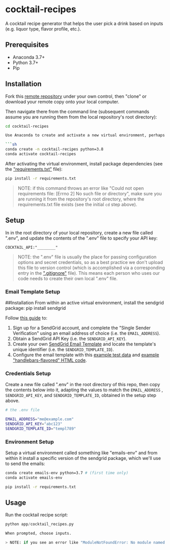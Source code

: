 # cocktail-recipes

A cocktail recipe generator that helps the user pick a drink based on inputs (e.g. liquor type, flavor profile, etc.).

## Prerequisites

  + Anaconda 3.7+
  + Python 3.7+
  + Pip

## Installation

Fork this [remote repository](https://github.com/mnc345/cocktail-recipes) under your own control, then "clone" or download your remote copy onto your local computer.

Then navigate there from the command line (subsequent commands assume you are running them from the local repository's root directory):

```sh
cd cocktail-recipes

Use Anaconda to create and activate a new virtual environment, perhaps called "cocktail-recipes":

```sh
conda create -n cocktail-recipes python=3.8
conda activate cocktail-recipes
```

After activating the virtual environment, install package dependencies (see the ["requirements.txt"](/requirements.txt) file):

```sh
pip install -r requirements.txt
```

> NOTE: if this command throws an error like "Could not open requirements file: [Errno 2] No such file or directory", make sure you are running it from the repository's root directory, where the requirements.txt file exists (see the initial `cd` step above).

## Setup

In in the root directory of your local repository, create a new file called ".env", and update the contents of the ".env" file to specify your API key:

    COCKTAIL_API:"________"

> NOTE: the ".env" file is usually the place for passing configuration options and secret credentials, so as a best practice we don't upload this file to version control (which is accomplished via a corresponding entry in the [".gitignore"](/.gitignore) file). This means each person who uses our code needs to create their own local ".env" file.



### Email Template Setup

##Installation 
From within an active virtual environment, install the sendgrid package:
pip install sendgrid


Follow [this guide](https://github.com/prof-rossetti/intro-to-python/blob/master/notes/python/packages/sendgrid.md) to:
  1) Sign up for a SendGrid account, and complete the "Single Sender Verification" using an email address of choice (i.e. the `EMAIL_ADDRESS`).
  2) Obtain a SendGrid API Key (i.e. the `SENDGRID_API_KEY`).
  3) Create your own [SendGrid Email Template](https://sendgrid.com/dynamic_templates) and locate the template's unique identifier (i.e. the `SENDGRID_TEMPLATE_ID`).
  4) Configure the email template with this [example test data](/sendgrid/receipt_data.json) and [example "handlebars-flavored" HTML code](/sendgrid/receipt_template.html).

### Credentials Setup

Create a new file called ".env" in the root directory of this repo, then copy the contents below into it, adapting the values to match the `EMAIL_ADDRESS` , `SENDGRID_API_KEY`, and `SENDGRID_TEMPLATE_ID`, obtained in the setup step above.

```sh
# the .env file

EMAIL_ADDRESS="me@example.com"
SENDGRID_API_KEY="abc123"
SENDGRID_TEMPLATE_ID="templ789"
```

### Environment Setup

Setup a virtual environment called something like "emails-env" and from within it install a specific version of the sendgrid package, which we'll use to send the emails:

```sh
conda create emails-env python=3.7 # (first time only)
conda activate emails-env

pip install -r requirements.txt
```

## Usage

Run the cocktail recipe script:

```py
python app/cocktail_recipes.py

When prompted, choose inputs.

> NOTE: if you see an error like "ModuleNotFoundError: No module named '...'", it's because the given package isn't installed, so run the `pip` command above to ensure that package has been installed into the virtual environment.
